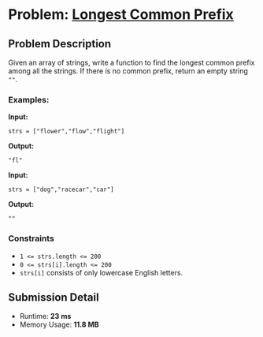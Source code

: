 # Problem: [Longest Common Prefix](https://leetcode.com/problems/longest-common-prefix/description/)

## Problem Description
Given an array of strings, write a function to find the longest common prefix among all the strings. If there is no common prefix, return an empty string `""`.

### Examples:
**Input:**
```plaintext
strs = ["flower","flow","flight"]
```
**Output:**
```plaintext
"fl"
```

**Input:**
```plaintext
strs = ["dog","racecar","car"]
```
**Output:**
```plaintext
""
```

### Constraints
- `1 <= strs.length <= 200`
- `0 <= strs[i].length <= 200`
- `strs[i]` consists of only lowercase English letters.

## Submission Detail
- Runtime: **23 ms**
- Memory Usage: **11.8 MB**